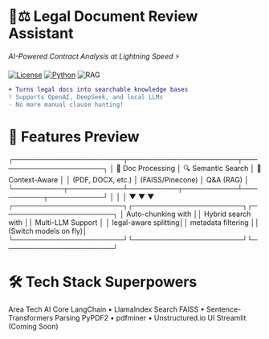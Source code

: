 # 🧑⚖️ Legal Document Review Assistant 
*AI-Powered Contract Analysis at Lightning Speed* ⚡

[![License](https://img.shields.io/badge/License-MIT-green?style=for-the-badge)](https://opensource.org/licenses/MIT)
[![Python](https://img.shields.io/badge/Python-3.8+-blue?style=for-the-badge&logo=python)](https://www.python.org/)
![RAG](https://img.shields.io/badge/Architecture-RAG-ff69b4?style=for-the-badge)

```diff
+ Turns legal docs into searchable knowledge bases
! Supports OpenAI, DeepSeek, and local LLMs
- No more manual clause hunting!
```
# 🌟 Features Preview
┌──────────────────────┬──────────────────────┬──────────────────────┐
│   📄 Doc Processing  │   🔍 Semantic Search │   💬 Context-Aware   │
│  (PDF, DOCX, etc.)   │  (FAISS/Pinecone)    │    Q&A (RAG)        │
└──────────┬───────────┴──────────┬───────────┴──────────┬───────────┘
           │                      │                      │
           ▼                      ▼                      ▼
┌──────────────────────┐┌──────────────────────┐┌──────────────────────┐
│  Auto-chunking with  ││  Hybrid search with  ││  Multi-LLM Support   │
│ legal-aware splitting││ metadata filtering   ││ (Switch models on fly)│
└──────────────────────┘└──────────────────────┘└──────────────────────┘

# 🛠️ Tech Stack Superpowers
Area	Tech
AI Core	LangChain • LlamaIndex
Search	FAISS • Sentence-Transformers
Parsing	PyPDF2 • pdfminer • Unstructured.io
UI	Streamlit (Coming Soon)
